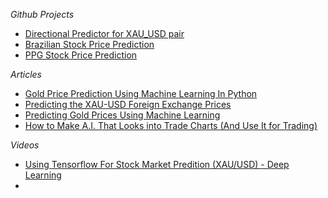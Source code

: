 *Github Projects*
- [Directional Predictor for XAU_USD pair](https://github.com/marcusfooo/Gold-Directional-Trend-Predictor)
- [Brazilian Stock Price Prediction](https://github.com/PedroHCouto/UDACITY-ML-Engineer-Nanodegree-Project/blob/main/README.md)
- [PPG Stock Price Prediction](https://github.com/jayellho/AWS-ML-eng-capstone)

*Articles*
- [Gold Price Prediction Using Machine Learning In Python](https://blog.quantinsti.com/gold-price-prediction-using-machine-learning-python/)
- [Predicting the XAU-USD Foreign Exchange Prices](https://bengielynmae.github.io/portfolio/6forex)
- [Predicting Gold Prices Using Machine Learning](https://towardsdatascience.com/machine-learning-to-predict-gold-price-returns-4bdb0506b132)
- [How to Make A.I. That Looks into Trade Charts (And Use It for Trading)](https://towardsdatascience.com/making-a-i-that-looks-into-trade-charts-62e7d51edcba)

*Videos*
- [Using Tensorflow For Stock Market Predition (XAU/USD) - Deep Learning](https://www.youtube.com/watch?v=u_PyOnAjQ-A)
- 
